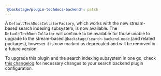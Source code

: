 ```yaml
---
'@backstage/plugin-techdocs-backend': patch
---
```


A `DefaultTechDocsCollatorFactory`, which works with the new stream-based
search indexing subsystem, is now available. The `DefaultTechDocsCollator` will
continue to be available for those unable to upgrade to the stream-based
`@backstage/search-backend-node` (and related packages), however it is now
marked as deprecated and will be removed in a future version.

To upgrade this plugin and the search indexing subsystem in one go, check
[this changelog](https://github.com/backstage/backstage/blob/master/packages/create-app/CHANGELOG.md)
for necessary changes to your search backend plugin configuration.
